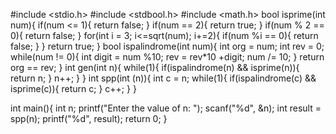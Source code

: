 #include <stdio.h>
#include <stdbool.h>
#include <math.h>
bool isprime(int num){
    if(num <= 1){
        return false;
    }
    if(num == 2){
        return true;
    }
    if(num % 2 == 0){
        return false;
    }
    for(int i = 3; i<=sqrt(num); i+=2){
        if(num %i == 0){
            return false;
        }
    }
    return true;
}
bool ispalindrome(int num){
    int org = num;
    int rev = 0;
    while(num != 0){
        int digit = num %10;
        rev = rev*10 +digit;
        num /= 10;
    }
    return org == rev;
}
int gen(int n){
    while(1){
        if(ispalindrome(n) && isprime(n)){
            return n;
        }
        n++;
    }
}
int spp(int (n)){
    int c = n;
    while(1){
        if(ispalindrome(c) && isprime(c)){
            return c;
        }
        c++;
    }
}

int main(){
    int n;
    printf("Enter the value of n: ");
    scanf("%d", &n);
    int result = spp(n);
    printf("%d", result);
    return 0;
}
